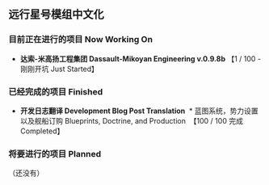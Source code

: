 ## 远行星号模组中文化

### 目前正在进行的项目 Now Working On
* **达索-米高扬工程集团 Dassault-Mikoyan Engineering v.0.9.8b**
【1 / 100 - 刚刚开坑 Just Started】

### 已经完成的项目 Finished
* **开发日志翻译 Development Blog Post Translation**
  * 蓝图系统，势力设置以及舰船订购 Blueprints, Doctrine, and Production
  【100 / 100 完成 Completed】

### 将要进行的项目 Planned
（还没有）
